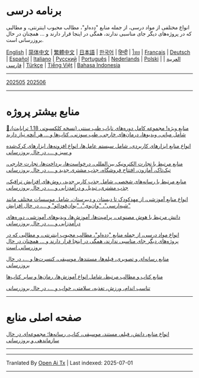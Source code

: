 # برنامه درسی

انواع مختلفی از مواد درسی، از جمله منابع "دِده‌او"، مطالب محبوب اینترنتی، و مطالبی که در پروژه‌های دیگر جای مناسبی ندارند، همگی در اینجا قرار دارند و ... همچنان در حال بروزرسانی است.

[English](https://openaitx.github.io/view.html?user=mswnlz&project=curriculum&lang=en) | [简体中文](https://openaitx.github.io/view.html?user=mswnlz&project=curriculum&lang=zh-CN) | [繁體中文](https://openaitx.github.io/view.html?user=mswnlz&project=curriculum&lang=zh-TW) | [日本語](https://openaitx.github.io/view.html?user=mswnlz&project=curriculum&lang=ja) | [한국어](https://openaitx.github.io/view.html?user=mswnlz&project=curriculum&lang=ko) | [हिन्दी](https://openaitx.github.io/view.html?user=mswnlz&project=curriculum&lang=hi) | [ไทย](https://openaitx.github.io/view.html?user=mswnlz&project=curriculum&lang=th) | [Français](https://openaitx.github.io/view.html?user=mswnlz&project=curriculum&lang=fr) | [Deutsch](https://openaitx.github.io/view.html?user=mswnlz&project=curriculum&lang=de) | [Español](https://openaitx.github.io/view.html?user=mswnlz&project=curriculum&lang=es) | [Italiano](https://openaitx.github.io/view.html?user=mswnlz&project=curriculum&lang=it) | [Русский](https://openaitx.github.io/view.html?user=mswnlz&project=curriculum&lang=ru) | [Português](https://openaitx.github.io/view.html?user=mswnlz&project=curriculum&lang=pt) | [Nederlands](https://openaitx.github.io/view.html?user=mswnlz&project=curriculum&lang=nl) | [Polski](https://openaitx.github.io/view.html?user=mswnlz&project=curriculum&lang=pl) | [العربية](https://openaitx.github.io/view.html?user=mswnlz&project=curriculum&lang=ar) | [فارسی](https://openaitx.github.io/view.html?user=mswnlz&project=curriculum&lang=fa) | [Türkçe](https://openaitx.github.io/view.html?user=mswnlz&project=curriculum&lang=tr) | [Tiếng Việt](https://openaitx.github.io/view.html?user=mswnlz&project=curriculum&lang=vi) | [Bahasa Indonesia](https://openaitx.github.io/view.html?user=mswnlz&project=curriculum&lang=id)

-------------------

[202505](https://raw.githubusercontent.com/mswnlz/curriculum/main/202505.md)
[202506](https://raw.githubusercontent.com/mswnlz/curriculum/main/202506.md)

---------------
# منابع بیشتر پروژه

[🎁منابع ویژه! مجموعه کامل دوره‌های نایاب طب سنتی (نسخه کلکسیونی 1.18 ترابایت)، شامل مبانی، ویدیوها، درمان‌های خارجی، طب سوزنی، کتاب‌ها و ... هر آنچه نیاز دارید](https://github.com/mswnlz/chinese-traditional)

[انواع منابع ابزارهای کاربردی، شامل سیستم عامل‌ها، انواع افزونه‌ها، ابزارهای کرک‌شده و سبز و ...، در حال بروزرسانی](https://github.com/mswnlz/tools)

[منابع مرتبط با تجارت الکترونیک بین‌المللی، درخواست‌ها، پرداخت‌ها، تجارت خارجی، تیک‌تاک، آمازون، افتتاح فروشگاه، جذب مشتری جدید و ...، در حال بروزرسانی](https://github.com/mswnlz/cross-border)

[منابع مرتبط با رسانه‌های شخصی، شامل جذب کاربر جدید، روش‌های افزایش ترافیک، جذب مشتری، تبدیل و درآمدزایی و ...، در حال بروزرسانی](https://github.com/mswnlz/self-media)

[انواع منابع آموزشی، از مهدکودک تا دبستان و دبیرستان، شامل موسسات مختلف مانند "شیه‌ار‌سی"، "وان‌وی"، "یوان‌فودائو" و ...، در حال افزایش](https://github.com/mswnlz/edu-knowlege)

[دانش مرتبط با هوش مصنوعی، پرامپت‌ها، آموزش‌ها، ویدیوهای آموزشی، دوره‌های درآمدزایی و ...، در حال بروزرسانی](https://github.com/mswnlz/AIknowledge)

[انواع مواد درسی، از جمله منابع "دِده‌او"، مطالب محبوب اینترنتی، و مطالبی که در پروژه‌های دیگر جای مناسبی ندارند، همگی در اینجا قرار دارند و ... همچنان در حال بروزرسانی است](https://github.com/mswnlz/curriculum)

[منابع رسانه‌ای و تصویری، فیلم‌ها، مستندها، موسیقی، کنسرت‌ها و ...، در حال بروزرسانی](https://github.com/mswnlz/movies)

[منابع کتاب و مطالب مرتبط، شامل انواع آموزش‌ها، رمان‌ها و سایر کتاب‌ها](https://github.com/mswnlz/book)

[تناسب اندام، ورزش، تغذیه، سلامتی، خواب و ...، در حال بروزرسانی](https://github.com/mswnlz/healthy)

---------------

# صفحه اصلی منابع
[انواع منابع، دانش، فیلم، مستند، موسیقی، کتاب، رسانه‌ها؛ مجموعه‌ای در حال سازماندهی و بروزرسانی](https://github.com/mswnlz)

---------------

---

Tranlated By [Open Ai Tx](https://github.com/OpenAiTx/OpenAiTx) | Last indexed: 2025-07-01

---